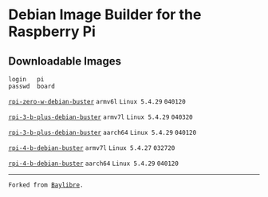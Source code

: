 # Debian Image Builder for the Raspberry Pi
<h2>Downloadable Images</h2>

```
login   pi
passwd  board
```

<code><a href="http://www.mediafire.com/file/my4b4m54jbrpibg/rpi-zero-w-debian-buster.7z/file">rpi-zero-w-debian-buster</a></code> <code>armv6l</code> <code>Linux 5.4.29</code> <code>040120</code>

<code><a href="http://www.mediafire.com/file/baa18kbuxxar8ky/rpi-3-b-plus-debian-buster-v7.7z/file">rpi-3-b-plus-debian-buster</a></code> <code>armv7l</code> <code>Linux 5.4.29</code> <code>040320</code>

<code><a href="http://www.mediafire.com/file/rewyhxvtrr72qrn/rpi-3-b-plus-debian-buster.7z/file">rpi-3-b-plus-debian-buster</a></code> <code>aarch64</code> <code>Linux 5.4.29</code> <code>040120</code>

<code><a href="http://www.mediafire.com/file/ktb5idqovus5ovu/rpi-4-b-debian-buster-v7l.7z/file">rpi-4-b-debian-buster</a></code> <code>armv7l</code> <code>Linux 5.4.27</code> <code>032720</code>

<code><a href="http://www.mediafire.com/file/t0sum2xe1iivkjv/rpi-4-b-debian-buster.7z/file">rpi-4-b-debian-buster</a></code> <code>aarch64</code> <code>Linux 5.4.29</code> <code>040120</code>

<hr>
<code>Forked from <a href="https://github.com/BayLibre/libretech-image-builder">Baylibre</a>.</code>

